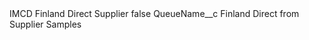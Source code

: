 <?xml version="1.0" encoding="UTF-8"?>
<CustomMetadata xmlns="http://soap.sforce.com/2006/04/metadata" xmlns:xsi="http://www.w3.org/2001/XMLSchema-instance" xmlns:xsd="http://www.w3.org/2001/XMLSchema">
    <label>IMCD Finland Direct Supplier</label>
    <protected>false</protected>
    <values>
        <field>QueueName__c</field>
        <value xsi:type="xsd:string">Finland Direct from Supplier Samples</value>
    </values>
</CustomMetadata>
